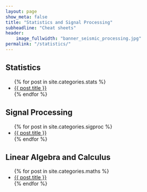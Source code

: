 ```yaml
---
layout: page
show_meta: false
title: "Statistics and Signal Processing"
subheadline: "Cheat sheets"
header:
    image_fullwidth: "banner_seismic_processing.jpg"
permalink: "/statistics/"
---
```


## Statistics
<ul>
    {% for post in site.categories.stats %}
    <li><a href="{{ site.url }}{{ site.baseurl }}{{ post.url }}">{{ post.title }}</a></li>
    {% endfor %}
</ul>

## Signal Processing
<ul>
    {% for post in site.categories.sigproc %}
    <li><a href="{{ site.url }}{{ site.baseurl }}{{ post.url }}">{{ post.title }}</a></li>
    {% endfor %}
</ul>

## Linear Algebra and Calculus
<ul>
    {% for post in site.categories.maths %}
    <li><a href="{{ site.url }}{{ site.baseurl }}{{ post.url }}">{{ post.title }}</a></li>
    {% endfor %}
</ul>
